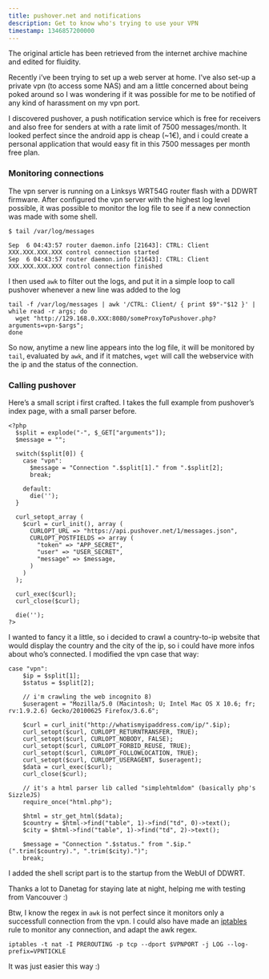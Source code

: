 ```yaml
---
title: pushover.net and notifications
description: Get to know who's trying to use your VPN
timestamp: 1346857200000
---
```

<disclaimer>The original article has been retrieved from the internet archive machine and edited for fluidity.</disclaimer>

Recently i’ve been trying to set up a web server at home. I've also set-up a private vpn (to access some NAS) and am a little concerned about being poked around so I was wondering if it was possible for me to be notified of any kind of harassment on my vpn port.

I discovered pushover, a push notification service which is free for receivers and also free for senders at with a rate limit of 7500 messages/month. It looked perfect since the android app is cheap (~1€), and i could create a personal application that would easy fit in this 7500 messages per month free plan.

### Monitoring connections

The vpn server is running on a Linksys WRT54G router flash with a DDWRT firmware.
After configured the vpn server with the highest log level possible, it was possible to monitor the log file to see if a new connection was made with some shell.

```
$ tail /var/log/messages

Sep  6 04:43:57 router daemon.info [21643]: CTRL: Client XXX.XXX.XXX.XXX control connection started
Sep  6 04:43:57 router daemon.info [21643]: CTRL: Client XXX.XXX.XXX.XXX control connection finished
```

I then used `awk` to filter out the logs, and put it in a simple loop to call pushover whenever a new line was added to the log

```
tail -f /var/log/messages | awk '/CTRL: Client/ { print $9"-"$12 }' | while read -r args; do
  wget "http://129.168.0.XXX:8080/someProxyToPushover.php?arguments=vpn-$args";
done
```

So now, anytime a new line appears into the log file, it will be monitored by `tail`, evaluated by `awk`, and if it matches, `wget` will call the webservice with the ip and the status of the connection.

### Calling pushover

Here’s a small script i first crafted. I takes the full example from pushover’s index page, with a small parser before.

```
<?php
  $split = explode("-", $_GET["arguments"]);
  $message = "";

  switch($split[0]) {
    case "vpn":
      $message = "Connection ".$split[1]." from ".$split[2];
      break;
  
    default:
      die('');
  }

  curl_setopt_array (
    $curl = curl_init(), array (
      CURLOPT_URL => "https://api.pushover.net/1/messages.json",
      CURLOPT_POSTFIELDS => array (
        "token" => "APP_SECRET",
        "user" => "USER_SECRET",
        "message" => $message,
      )
    )
  );
  
  curl_exec($curl);
  curl_close($curl);
  
  die('');
?>
```

I wanted to fancy it a little, so i decided to crawl a country-to-ip website that would display the country and the city of the ip, so i could have more infos about who’s connected.
I modified the vpn case that way:

```
case "vpn":
    $ip = $split[1];
    $status = $split[2];

    // i'm crawling the web incognito 8)
    $useragent = "Mozilla/5.0 (Macintosh; U; Intel Mac OS X 10.6; fr; rv:1.9.2.6) Gecko/20100625 Firefox/3.6.6";
      
    $curl = curl_init("http://whatismyipaddress.com/ip/".$ip);
    curl_setopt($curl, CURLOPT_RETURNTRANSFER, TRUE);
    curl_setopt($curl, CURLOPT_NOBODY, FALSE);
    curl_setopt($curl, CURLOPT_FORBID_REUSE, TRUE);
    curl_setopt($curl, CURLOPT_FOLLOWLOCATION, TRUE);
    curl_setopt($curl, CURLOPT_USERAGENT, $useragent);
    $data = curl_exec($curl);
    curl_close($curl);
    
    // it's a html parser lib called "simplehtmldom" (basically php's SizzleJS)
    require_once("html.php");
      
    $html = str_get_html($data);
    $country = $html->find("table", 1)->find("td", 0)->text();
    $city = $html->find("table", 1)->find("td", 2)->text();
     
    $message = "Connection ".$status." from ".$ip." (".trim($country).", ".trim($city).")";
    break;
```

I added the shell script part is to the startup from the WebUI of DDWRT.

Thanks a lot to Danetag for staying late at night, helping me with testing from Vancouver :)

Btw, I know the regex in `awk` is not perfect since it monitors only a successfull connection from the vpn.
I could also have made an [iptables](http://www.delafond.org/traducmanfr/man/man8/iptables.8.html) rule to monitor any connection, and adapt the awk regex.

```
iptables -t nat -I PREROUTING -p tcp --dport $VPNPORT -j LOG --log-prefix=VPNTICKLE
```

It was just easier this way :)
